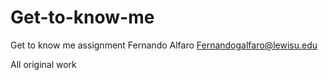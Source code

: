 # Get-to-know-me
Get to know me assignment
Fernando Alfaro
Fernandogalfaro@lewisu.edu

All original work 
